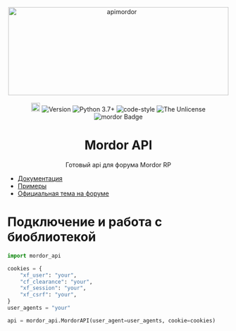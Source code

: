 <p align="center">
  <a href="http://mordor.ratmir.fun/docs/"><img alt="apimordor" src="http://mordor.ratmir.fun/docs/logo1.png" width="500" height="200" /></a>
  <br><br>
  <a href="http://mordor.ratmir.fun/docs/index.html"><img height="20" alt="apimordor documentation" src="https://img.shields.io/badge/docs-ratmir.fun-%20"></a>
  <img alt="Version" src="https://img.shields.io/badge/version-beta-blue" />
  <img alt="Python 3.7+" src="https://img.shields.io/badge/Python-3.7+-%23FFD242" />
  <img alt="code-style" src="https://img.shields.io/badge/code--style-black-%23000000" />
  <img alt="The Unlicense" src="https://img.shields.io/badge/license-The%20Unlicense-blue" />
  <img alt="mordor Badge" src="https://img.shields.io/badge/samp-Mordor%20RP-%20?color=%23fc2323">
</p>

<h1 align="center">  Mordor API </h1>
<p align="center">Готовый api для форума Mordor RP</p>

* [Документация](http://mordor.ratmir.fun/docs/)
* [Примеры](./examples)
* [Официальная тема на форуме](https://github.com/python273/vk_api/issues/356)

# Подключение и работа с биоблиотекой
```python
import mordor_api

cookies = {
    "xf_user": "your",
    "cf_clearance": "your",
    "xf_session": "your",
    "xf_csrf": "your",
}
user_agents = "your"

api = mordor_api.MordorAPI(user_agent=user_agents, cookie=cookies)
```
